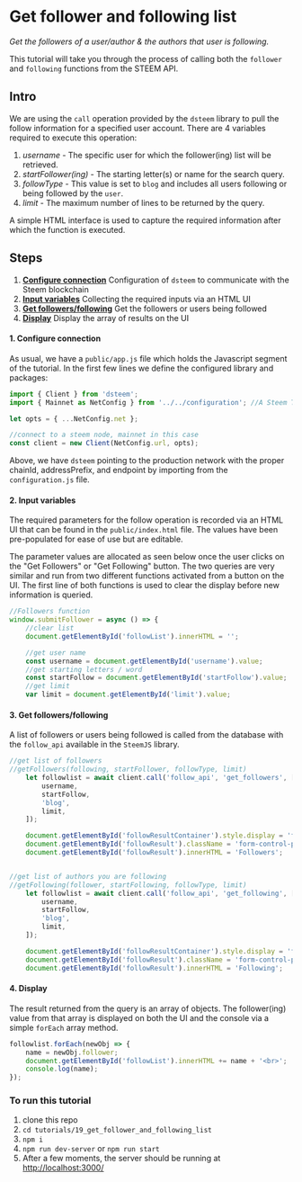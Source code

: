 # Get follower and following list

_Get the followers of a user/author & the authors that user is following._

This tutorial will take you through the process of calling both the `follower` and `following` functions from the STEEM API.

## Intro

We are using the `call` operation provided by the `dsteem` library to pull the follow information for a specified user account. There are 4 variables required to execute this operation:

1.  _username_ - The specific user for which the follower(ing) list will be retrieved.
1.  _startFollower(ing)_ - The starting letter(s) or name for the search query.
1.  _followType_ - This value is set to `blog` and includes all users following or being followed by the `user`.
1.  _limit_ - The maximum number of lines to be returned by the query.

A simple HTML interface is used to capture the required information after which the function is executed.

## Steps

1.  [**Configure connection**](#connection) Configuration of `dsteem` to communicate with the Steem blockchain
1.  [**Input variables**](#input) Collecting the required inputs via an HTML UI
1.  [**Get followers/following**](#query) Get the followers or users being followed
1.  [**Display**](#display) Display the array of results on the UI

#### 1. Configure connection<a name="connection"></a>

As usual, we have a `public/app.js` file which holds the Javascript segment of the tutorial. In the first few lines we define the configured library and packages:

```javascript
import { Client } from 'dsteem';
import { Mainnet as NetConfig } from '../../configuration'; //A Steem Testnet. Replace 'Testnet' with 'Mainnet' to connect to the main Steem blockchain.

let opts = { ...NetConfig.net };

//connect to a steem node, mainnet in this case
const client = new Client(NetConfig.url, opts);
```

Above, we have `dsteem` pointing to the production network with the proper chainId, addressPrefix, and endpoint by importing from the `configuration.js` file.

#### 2. Input variables<a name="input"></a>

The required parameters for the follow operation is recorded via an HTML UI that can be found in the `public/index.html` file. The values have been pre-populated for ease of use but are editable.

The parameter values are allocated as seen below once the user clicks on the "Get Followers" or "Get Following" button.
The two queries are very similar and run from two different functions activated from a button on the UI. The first line of both functions is used to clear the display before new information is queried.

```javascript
//Followers function
window.submitFollower = async () => {
    //clear list
    document.getElementById('followList').innerHTML = '';

    //get user name
    const username = document.getElementById('username').value;
    //get starting letters / word
    const startFollow = document.getElementById('startFollow').value;
    //get limit
    var limit = document.getElementById('limit').value;
```

#### 3. Get followers/following<a name="query"></a>

A list of followers or users being followed is called from the database with the `follow_api` available in the `SteemJS` library.

```javascript
//get list of followers
//getFollowers(following, startFollower, followType, limit)
    let followlist = await client.call('follow_api', 'get_followers', [
        username,
        startFollow,
        'blog',
        limit,
    ]);

    document.getElementById('followResultContainer').style.display = 'flex';
    document.getElementById('followResult').className = 'form-control-plaintext alert alert-success';
    document.getElementById('followResult').innerHTML = 'Followers';


//get list of authors you are following
//getFollowing(follower, startFollowing, followType, limit)
    let followlist = await client.call('follow_api', 'get_following', [
        username,
        startFollow,
        'blog',
        limit,
    ]);

    document.getElementById('followResultContainer').style.display = 'flex';
    document.getElementById('followResult').className = 'form-control-plaintext alert alert-success';
    document.getElementById('followResult').innerHTML = 'Following';

```

#### 4. Display<a name="display"></a>

The result returned from the query is an array of objects. The follower(ing) value from that array is displayed on both the UI and the console via a simple `forEach` array method.

```javascript
followlist.forEach(newObj => {
    name = newObj.follower;
    document.getElementById('followList').innerHTML += name + '<br>';
    console.log(name);
});
```

### To run this tutorial

1.  clone this repo
1.  `cd tutorials/19_get_follower_and_following_list`
1.  `npm i`
1.  `npm run dev-server` or `npm run start`
1.  After a few moments, the server should be running at [http://localhost:3000/](http://localhost:3000/)
